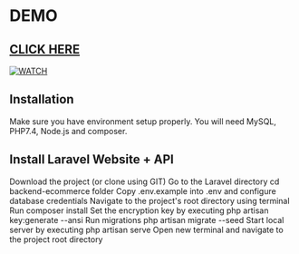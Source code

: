 # DEMO
## <a href = "https://www.youtube.com/watch?v=N2I7d__Z1DM" target="_blank"> CLICK HERE </a>

[![WATCH](https://img.youtube.com/vi/N2I7d__Z1DM/0.jpg)](https://www.youtube.com/watch?v=N2I7d__Z1DM)



## Installation
Make sure you have environment setup properly. You will need MySQL, PHP7.4, Node.js and composer.

## Install Laravel Website + API
Download the project (or clone using GIT)
Go to the Laravel directory cd backend-ecommerce folder
Copy .env.example into .env and configure database credentials
Navigate to the project's root directory using terminal
Run composer install
Set the encryption key by executing php artisan key:generate --ansi
Run migrations php artisan migrate --seed
Start local server by executing php artisan serve
Open new terminal and navigate to the project root directory
